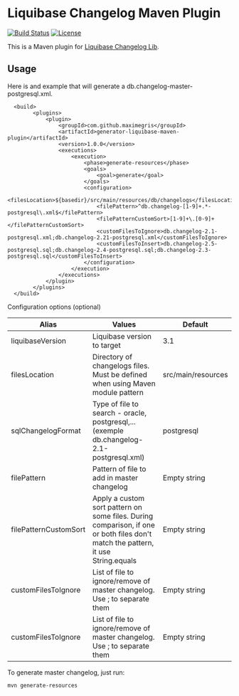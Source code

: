 # Liquibase Changelog Maven Plugin 
[![Build Status](https://travis-ci.org/maximegris/generator-liquibase-maven-plugin.svg?branch=master)](https://travis-ci.org/maximegris/generator-liquibase-maven-plugin) 
[![License](https://img.shields.io/badge/license-Apache2-blue.svg?style=flat)](https://github.com/mjiderhamn/classloader-leak-prevention/blob/master/LICENSE.md)


This is a Maven plugin for [Liquibase Changelog Lib](https://github.com/liquibase/liquibase).

## Usage ##

Here is and example that will generate a db.changelog-master-postgresql.xml. 

```
  <build>
		<plugins>
			<plugin>
 				<groupId>com.github.maximegris</groupId>
				<artifactId>generator-liquibase-maven-plugin</artifactId>
				<version>1.0.0</version>
				<executions>
					<execution>
						<phase>generate-resources</phase>
						<goals>
							<goal>generate</goal>
						</goals>
						<configuration>
							<filesLocation>${basedir}/src/main/resources/db/changelogs</filesLocation>
							<filePattern>^db.changelog-[1-9]+.*-postgresql\.xml$</filePattern>
							<filePatternCustomSort>[1-9]+\.[0-9]+</filePatternCustomSort>
							<customFilesToIgnore>db.changelog-2.1-postgresql.xml;db.changelog-2.21-postgresql.xml</customFilesToIgnore>
							<customFilesToInsert>db.changelog-2.5-postgresql.sql;db.changelog-2.4-postgresql.sql;db.changelog-2.3-postgresql.sql</customFilesToInsert>
						</configuration>
					</execution>
				</executions>
			</plugin>
		</plugins>
  </build>
```

Configuration options (optional)

| Alias  | Values  | Default  |
|---|---|---|
| liquibaseVersion | Liquibase version to target | 3.1 |
| filesLocation | Directory of changelogs files. Must be defined when using Maven module pattern  | src/main/resources |
| sqlChangelogFormat | Type of file to search  - oracle, postgresql,... (exemple db.changelog-2.1-postgresql.xml) | postgresql |
| filePattern | Pattern of file to add in master changelog | Empty string |
| filePatternCustomSort | Apply a custom sort pattern on some files. During comparison, if one or both files don't match the pattern, it use String.equals | Empty string |
| customFilesToIgnore | List of file to ignore/remove of master changelog. Use ; to separate them | Empty string |
| customFilesToIgnore | List of file to ignore/remove of master changelog. Use ; to separate them | Empty string |

To generate master changelog, just run:
```
mvn generate-resources
```
